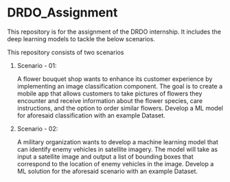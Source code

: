 # DRDO_Assignment
This repository is for the assignment of the DRDO internship.
It includes the deep learning models to tackle the below scenarios.


This repository consists of two scenarios

1. Scenario - 01:

   A flower bouquet shop wants to enhance its customer experience by implementing an
  image classification component. The goal is to create a mobile app that allows customers to
  take pictures of flowers they encounter and receive information about the flower species,
  care instructions, and the option to order similar flowers. Develop a ML model for aforesaid
  classification with an example Dataset.

2. Scenario - 02:

   A military organization wants to develop a machine learning model that can identify enemy
   vehicles in satellite imagery. The model will take as input a satellite image and output a list
   of bounding boxes that correspond to the location of enemy vehicles in the image. Develop
   a ML solution for the aforesaid scenario with an example Dataset.
   
